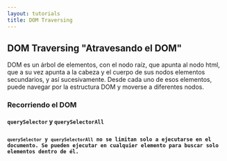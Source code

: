 ```yaml
---
layout: tutorials
title: DOM Traversing 
---
```


<h2 class="tutorials-content__sub-title">DOM Traversing "Atravesando el DOM"</h2>

<p class="tutorials-content__text">DOM es un árbol de elementos, con el nodo raíz, que apunta al nodo html, que a su vez apunta a la cabeza y el cuerpo de sus nodos elementos secundarios, y así sucesivamente. Desde cada uno de esos elementos, puede navegar por la estructura DOM y moverse a diferentes nodos.</p>

<h3 class="tutorials-content__sub-title">Recorriendo el DOM</h3>

<h4 class="tutorials-content__sub-title"><code class="tutorials__code">querySelector</code> y <code class="tutorials__code">querySelectorAll</code</h4>

<p class="tutorials-content__text"><code class="tutorials__code">querySelector</code> y <code class="tutorials__code">querySelectorAll</code> no se limitan solo a ejecutarse en el documento. Se pueden ejecutar en cualquier elemento para buscar solo elementos dentro de él.</p>
